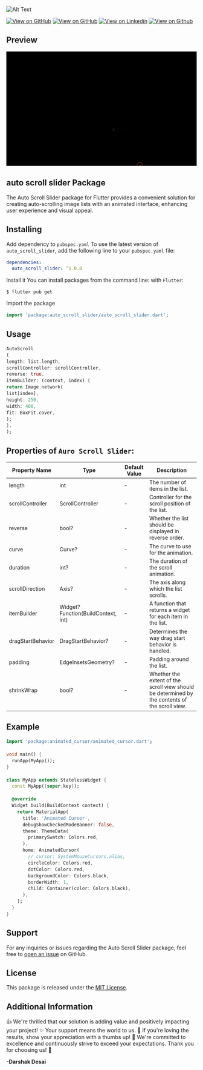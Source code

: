 ![Alt Text](https://fluttercommunity.dev/_github/header/Auto-Scroll-Slider)

[![View on GitHub](https://github.com/SimformSolutionsPvtLtd/flutter_showcaseview/workflows/Build/badge.svg?branch=master)](https://github.com/DarshakDesai199/auto_scroll_slider)
[![View on GitHub](https://img.shields.io/pub/v/auto_scroll_slider?label=animated_cursor)](https://pub.dev/packages/auto_scroll_slider)
[![View on Linkedin](https://img.shields.io/badge/Dev:-Darshak_Desai-blue.svg)](https://in.linkedin.com/in/darshak-desai-17251823b)
[![View on Github](https://img.shields.io/pub/points/auto_scroll_slider?color=FF474C&label=pub%20points)](https://pub.dev/packages/auto_scroll_slider/score)

## Preview

![Alt Text](https://github.com/DarshakDesai199/animated_cursor/blob/main/screenRecoding/preview.gif)

## auto scroll slider Package

The Auto Scroll Slider package for Flutter provides a convenient solution for creating
auto-scrolling image lists with an animated interface, enhancing user experience and visual appeal.

## Installing

Add dependency to ```pubspec.yaml```
To use the latest version of `auto_scroll_slider`, add the following line to your `pubspec.yaml`
file:

```yaml
dependencies:
  auto_scroll_slider: ^1.0.0
```

Install it
You can install packages from the command line:
with ```Flutter```:

```shell    
$ flutter pub get
```

Import the package

```dart
import 'package:auto_scroll_slider/auto_scroll_slider.dart';
```

## Usage

```dart
AutoScroll
(
length: list.length,
scrollController: scrollController,
reverse: true,
itemBuilder: (context, index) {
return Image.network(
list[index],
height: 250,
width: 400,
fit: BoxFit.cover,
);
},
);
```

## Properties of ```Auro Scroll Slider```:

| Property Name     | Type                                | Default Value | Description                                                                                    |
|-------------------|-------------------------------------|---------------|------------------------------------------------------------------------------------------------|
| length            | int                                 | -             | The number of items in the list.                                                               |
| scrollController  | ScrollController                    | -             | Controller for the scroll position of the list.                                                |
| reverse           | bool?                               | -             | Whether the list should be displayed in reverse order.                                         |
| curve             | Curve?                              | -             | The curve to use for the animation.                                                            |
| duration          | int?                                | -             | The duration of the scroll animation.                                                          |
| scrollDirection   | Axis?                               | -             | The axis along which the list scrolls.                                                         |
| itemBuilder       | Widget? Function(BuildContext, int) | -             | A function that returns a widget for each item in the list.                                    |
| dragStartBehavior | DragStartBehavior?                  | -             | Determines the way drag start behavior is handled.                                             |
| padding           | EdgeInsetsGeometry?                 | -             | Padding around the list.                                                                       |
| shrinkWrap        | bool?                               | -             | Whether the extent of the scroll view should be determined by the contents of the scroll view. |

## Example

```dart
import 'package:animated_cursor/animated_cursor.dart';

void main() {
  runApp(MyApp());
}

class MyApp extends StatelessWidget {
  const MyApp({super.key});

  @override
  Widget build(BuildContext context) {
    return MaterialApp(
      title: 'Animated Cursor',
      debugShowCheckedModeBanner: false,
      theme: ThemeData(
        primarySwatch: Colors.red,
      ),
      home: AnimatedCursor(
        // cursor: SystemMouseCursors.alias,
        circleColor: Colors.red,
        dotColor: Colors.red,
        backgroundColor: Colors.black,
        borderWidth: 1,
        child: Container(color: Colors.black),
      ),
    );
  }
}
```

## Support

For any inquiries or issues regarding the Auto Scroll Slider package, feel free
to [open an issue](https://github.com/DarshakDesai199/auto_scroll_slider/issues) on GitHub.

## License

This package is released under
the [MIT License](https://pub.dev/packages/auto_scroll_slider/license).

## Additional Information

👍 We're thrilled that our solution is adding value and positively impacting your project! ✨ Your
support means the world to us. 🌟 If you're loving the results, show your appreciation with a thumbs
up! 💫 We're committed to excellence and continuously strive to exceed your expectations. Thank you
for choosing us! 🚀

**-Darshak Desai**
